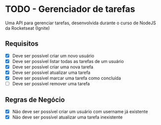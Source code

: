 # TODO - Gerenciador de tarefas

Uma API para gerenciar tarefas, desenvolvida durante o curso de NodeJS da Rocketseat (Ignite)

## Requisitos

- [x] Deve ser possível criar um novo usuário
- [x] Deve ser possível listar todas as tarefas de um usuário
- [x] Deve ser possível criar uma nova tarefa
- [x] Deve ser possível atualizar uma tarefa
- [x] Deve ser possível marcar uma tarefa como concluída
- [ ] Deve ser possível remover uma tarefa

## Regras de Negócio

- [x] Não deve ser possível criar um usuário com username já existente
- [x] Não deve ser possível atualizar uma tarefa inexistente
